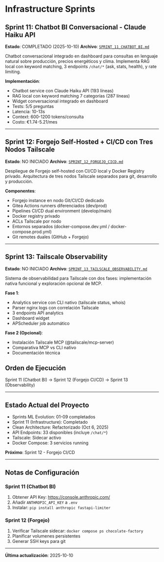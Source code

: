 # Infrastructure Sprints

## Sprint 11: Chatbot BI Conversacional - Claude Haiku API

**Estado**: COMPLETADO (2025-10-10)
**Archivo**: [`SPRINT_11_CHATBOT_BI.md`](./SPRINT_11_CHATBOT_BI.md)

Chatbot conversacional integrado en dashboard para consultas en lenguaje natural sobre producción, precios energéticos y clima. Implementa RAG local con keyword matching, 3 endpoints `/chat/*` (ask, stats, health), y rate limiting.

**Implementación**:
- Chatbot service con Claude Haiku API (193 líneas)
- RAG local con keyword matching 7 categorías (287 líneas)
- Widget conversacional integrado en dashboard
- Tests: 5/5 preguntas
- Latencia: 10-13s
- Context: 600-1200 tokens/consulta
- Costo: €1.74-5.21/mes

---

## Sprint 12: Forgejo Self-Hosted + CI/CD con Tres Nodos Tailscale

**Estado**: NO INICIADO
**Archivo**: [`SPRINT_12_FORGEJO_CICD.md`](./SPRINT_12_FORGEJO_CICD.md)

Despliegue de Forgejo self-hosted con CI/CD local y Docker Registry privado. Arquitectura de tres nodos Tailscale separados para git, desarrollo y producción.

**Componentes**:
- Forgejo instance en nodo Git/CI/CD dedicado
- Gitea Actions runners diferenciados (dev/prod)
- Pipelines CI/CD dual environment (develop/main)
- Docker registry privado
- ACLs Tailscale por nodo
- Entornos separados (docker-compose.dev.yml / docker-compose.prod.yml)
- Git remotes duales (GitHub + Forgejo)

---

## Sprint 13: Tailscale Observability

**Estado**: NO INICIADO
**Archivo**: [`SPRINT_13_TAILSCALE_OBSERVABILITY.md`](./SPRINT_13_TAILSCALE_OBSERVABILITY.md)

Sistema de observabilidad para Tailscale con dos fases: implementación nativa funcional y exploración opcional de MCP.

**Fase 1**:
- Analytics service con CLI nativo (tailscale status, whois)
- Parser nginx logs con correlación Tailscale
- 3 endpoints API analytics
- Dashboard widget
- APScheduler job automático

**Fase 2 (Opcional)**:
- Instalación Tailscale MCP (@tailscale/mcp-server)
- Comparativa MCP vs CLI nativo
- Documentación técnica

## Orden de Ejecución

Sprint 11 (Chatbot BI) → Sprint 12 (Forgejo CI/CD) → Sprint 13 (Observability)

---

## Estado Actual del Proyecto

- Sprints ML Evolution: 01-09 completados
- Sprint 11 (Infrastructure): Completado
- Clean Architecture: Refactorizado (Oct 6, 2025)
- API Endpoints: 33 disponibles (incluye `/chat/*`)
- Tailscale: Sidecar activo
- Docker Compose: 3 servicios running

**Próximo**: Sprint 12 - Forgejo CI/CD

---

## Notas de Configuración

### Sprint 11 (Chatbot BI)
1. Obtener API Key: https://console.anthropic.com/
2. Añadir `ANTHROPIC_API_KEY` a `.env`
3. Instalar: `pip install anthropic fastapi-limiter`

### Sprint 12 (Forgejo)
1. Verificar Tailscale sidecar: `docker compose ps chocolate-factory`
2. Planificar volumenes persistentes
3. Generar SSH keys para git

---

**Última actualización**: 2025-10-10
